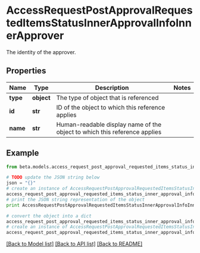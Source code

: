 # AccessRequestPostApprovalRequestedItemsStatusInnerApprovalInfoInnerApprover

The identity of the approver.

## Properties
Name | Type | Description | Notes
------------ | ------------- | ------------- | -------------
**type** | **object** | The type of object that is referenced | 
**id** | **str** | ID of the object to which this reference applies | 
**name** | **str** | Human-readable display name of the object to which this reference applies | 

## Example

```python
from beta.models.access_request_post_approval_requested_items_status_inner_approval_info_inner_approver import AccessRequestPostApprovalRequestedItemsStatusInnerApprovalInfoInnerApprover

# TODO update the JSON string below
json = "{}"
# create an instance of AccessRequestPostApprovalRequestedItemsStatusInnerApprovalInfoInnerApprover from a JSON string
access_request_post_approval_requested_items_status_inner_approval_info_inner_approver_instance = AccessRequestPostApprovalRequestedItemsStatusInnerApprovalInfoInnerApprover.from_json(json)
# print the JSON string representation of the object
print AccessRequestPostApprovalRequestedItemsStatusInnerApprovalInfoInnerApprover.to_json()

# convert the object into a dict
access_request_post_approval_requested_items_status_inner_approval_info_inner_approver_dict = access_request_post_approval_requested_items_status_inner_approval_info_inner_approver_instance.to_dict()
# create an instance of AccessRequestPostApprovalRequestedItemsStatusInnerApprovalInfoInnerApprover from a dict
access_request_post_approval_requested_items_status_inner_approval_info_inner_approver_form_dict = access_request_post_approval_requested_items_status_inner_approval_info_inner_approver.from_dict(access_request_post_approval_requested_items_status_inner_approval_info_inner_approver_dict)
```
[[Back to Model list]](../README.md#documentation-for-models) [[Back to API list]](../README.md#documentation-for-api-endpoints) [[Back to README]](../README.md)


